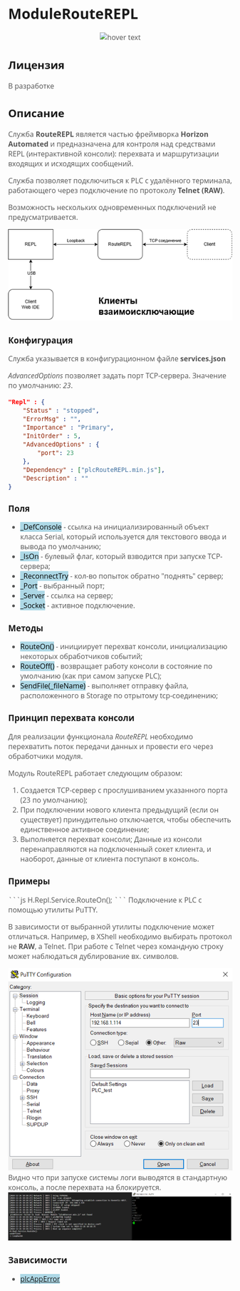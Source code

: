 <div style = "font-family: 'Open Sans', sans-serif; font-size: 16px">

# ModuleRouteREPL
<div style = "color: #555">
    <p align="center">
    <img src="./logo.png" width="400" title="hover text">
    </p>
</div>

## Лицензия
<div style = "color: #555">
    В разработке
</div>

## Описание
<div style = "color: #555">

Служба **RouteREPL** является частью фреймворка **Horizon Automated** и предназначена для контроля над средствами REPL (интерактивной консоли): перехвата и маршрутизации входящих и исходящих сообщений. 

Служба позволяет подключиться к PLC с удалённого терминала, работающего через подключение по протоколу **Telnet (RAW)**. 

Возможность нескольких одновременных подключений не предусматривается. 
</div>

<div align="center">
    <img src="./1.drawio.png">
</div>

### Конфигурация
<div style = "color: #555">

Служба указывается в конфигурационном файле **services.json**

*AdvancedOptions* позволяет задать порт TCP-сервера. Значение по умолчанию: *23*. 

```json
"Repl" : {
    "Status" : "stopped",
    "ErrorMsg" : "",
    "Importance" : "Primary",
    "InitOrder" : 5,
    "AdvancedOptions" : {
        "port": 23
    },
    "Dependency" : ["plcRouteREPL.min.js"],
    "Description" : ""
}
```
</div>

### Поля
<div style = "color: #555">

- <mark style="background-color: lightblue">_DefConsole</mark> - ссылка на инициализированный объект класса Serial, который используется для текстового ввода и вывода по умолчанию;
- <mark style="background-color: lightblue">_IsOn</mark> - булевый флаг, который взводится при запуске TCP-сервера;     
- <mark style="background-color: lightblue">_ReconnectTry</mark> - кол-во  попыток обратно "поднять" сервер;     
- <mark style="background-color: lightblue">_Port</mark> - выбранный порт; 
- <mark style="background-color: lightblue">_Server</mark> - ссылка на сервер; 
- <mark style="background-color: lightblue">_Socket</mark> - активное подключение.     

</div>

### Методы
<div style = "color: #555">

- <mark style="background-color: lightblue">RouteOn()</mark> - инициирует перехват консоли, инициализацию некоторых обработчиков событий;
- <mark style="background-color: lightblue">RouteOff()</mark> - возвращает работу консоли в состояние по умолчанию (как при самом запуске PLC);
- <mark style="background-color: lightblue">SendFile(_fileName)</mark> - выполняет отправку файла, расположенного в Storage по отрытому tcp-соединению;

</div>

### Принцип перехвата консоли
<div style = "color: #555">

Для реализации функционала *RouteREPL* необходимо перехватить поток передачи данных и провести его через обработчики модуля.

Модуль RouteREPL работает следующим образом:

1. Создается TCP-сервер с прослушиванием указанного порта (23 по умолчанию);
2. При подключении нового клиента предыдущий (если он существует) принудительно отключается, чтобы обеспечить единственное активное соединение;
3. Выполняется перехват консоли;
Данные из консоли перенаправляются на подключенный сокет клиента, и наоборот, данные от клиента поступают в консоль.

</div>

### Примеры
<div style = "color: #555">
```js
H.Repl.Service.RouteOn();
```
Подключение к PLC с помощью утилиты PuTTY.

В зависимости от выбранной утилиты подключение может отличаться. Например, в XShell необходимо выбирать протокол не **RAW**, а Telnet. 
При работе с Telnet через командную строку может наблюдаться дублирование вх. символов.

<div align="center">
    <img src="./ex1_putty.png">
</div>
Видно что при запуске системы логи выводятся в стандартную консоль, а после перехвата на блокируется. 
<div align="center">
    <img src="./ex1_putty2.png">
</div>

</div>

### Зависимости
<div style = "color: #555">

- <mark style="background-color: lightblue">[plcAppError](../../plcAppError/res/README.md)</mark>

</div>

</div>
